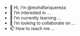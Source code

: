 - 👋 Hi, I’m @mohdfariquereza
- 👀 I’m interested in ...
- 🌱 I’m currently learning ...
- 💞️ I’m looking to collaborate on ...
- 📫 How to reach me ...

<!---
mohdfariquereza/mohdfariquereza is a ✨ special ✨ repository because its `README.md` (this file) appears on your GitHub profile.
You can click the Preview link to take a look at your changes.
--->
